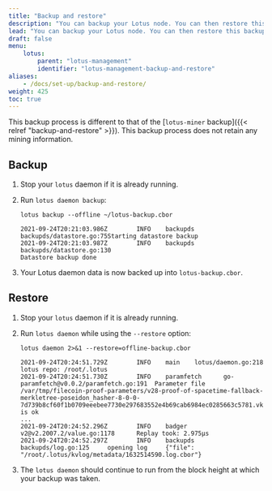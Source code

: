 ```yaml
---
title: "Backup and restore"
description: "You can backup your Lotus node. You can then restore this backup if something goes wrong, or you simply wish to move your Lotus node from one computer to another."
lead: "You can backup your Lotus node. You can then restore this backup if something goes wrong, or you simply wish to move your Lotus node from one computer to another."
draft: false
menu:
    lotus:
        parent: "lotus-management"
        identifier: "lotus-management-backup-and-restore"
aliases:
    - /docs/set-up/backup-and-restore/
weight: 425
toc: true
---
```


This backup process is different to that of the [`lotus-miner` backup]({{< relref "backup-and-restore" >}}). This backup process does not retain any mining information.

## Backup

1. Stop your `lotus` daemon if it is already running.
1. Run `lotus daemon backup`:

    ```shell
    lotus backup --offline ~/lotus-backup.cbor
    ```

    ```shell output
    2021-09-24T20:21:03.986Z        INFO    backupds        backupds/datastore.go:75Starting datastore backup
    2021-09-24T20:21:03.987Z        INFO    backupds        backupds/datastore.go:130
    Datastore backup done
    ```

1. Your Lotus daemon data is now backed up into `lotus-backup.cbor`.

## Restore

1. Stop your `lotus` daemon if it is already running.
1. Run `lotus daemon` while using the `--restore` option:

    ```shell
    lotus daemon 2>&1 --restore=offline-backup.cbor
    ```

    ```shell output
    2021-09-24T20:24:51.729Z        INFO    main    lotus/daemon.go:218     lotus repo: /root/.lotus
    2021-09-24T20:24:51.730Z        INFO    paramfetch      go-paramfetch@v0.0.2/paramfetch.go:191  Parameter file /var/tmp/filecoin-proof-parameters/v28-proof-of-spacetime-fallback-merkletree-poseidon_hasher-8-0-0-7d739b8cf60f1b0709eeebee7730e297683552e4b69cab6984ec0285663c5781.vk is ok
    ...
    2021-09-24T20:24:52.296Z        INFO    badger  v2@v2.2007.2/value.go:1178      Replay took: 2.975µs
    2021-09-24T20:24:52.297Z        INFO    backupds        backupds/log.go:125     opening log     {"file": "/root/.lotus/kvlog/metadata/1632514590.log.cbor"}
    ```

1. The `lotus daemon` should continue to run from the block height at which your backup was taken.

